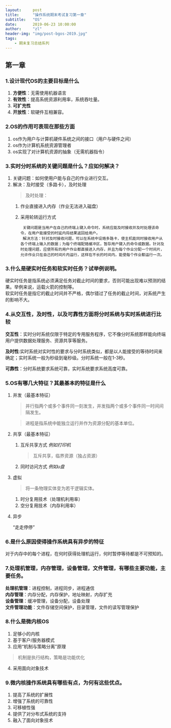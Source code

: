 ```yaml
---
layout:     post
title:      "操作系统期末考试复习第一章"
subtitle:   "OS"
date:       2019-06-23 10:00:00
author:     "zl"
header-img: "img/post-bgos-2019.jpg"
tags:
    - 期末复习总结系列
---
```


## 第一章
### 1.设计现代OS的主要目标是什么

1. **方便性**：无需使用机器语言    
2. **有效性**：提高系统资源利用率，系统吞吐量。
3. **可扩充性**
4. **开放性**：软硬件互相兼容。

### 2.OS的作用可表现在那些方面

1. os作为用户与计算机硬件系统之间的接口（用户与硬件之间）
2. os作为计算机系统资源管理者
3. os实现了对计算机资源的抽象（无需机器指令）

### 3.实时分时系统的关键问题是什么？应如何解决？

1. 关键问题：如何使用户能与自己的作业进行交互。
2. 解决：及时接受（多路卡），及时处理
   > 及时处理：
   1. 作业直接进入内存（作业无法进入磁盘）
    2. 采用轮转运行方式

            关键问题是当用户在自己的终端上键入命令时，系统应能及时接收并及时处理该命令，在用户能接受的时延内将结果返回给用户。  
            解决方法：针对及时接收问题，可以在系统中设臵多路卡，使主机能同时接收用户从各个终端上输入的数据；为每个终端配臵缓冲区，暂存用户键入的命令或数据。针对及时处理问题，应使所有的用户作业都直接进入内存，并且为每个作业分配一个时间片，允许作业只在自己的时间片内运行，这样在不长的时间内，能使每个作业都运行一次。

### 3.什么是硬实时任务和软实时任务？试举例说明。

硬实时任务是指系统必须满足任务对截止时间的要求，否则可能出现难以预测的结果。举例来说，运载火箭的控制等。    
软实时任务是指它的截止时间并不严格，偶尔错过了任务的截止时间，对系统产生的影响不大。


### 4.从交互性，及时性，以及可靠性方面将分时系统与实时系统进行比较

**交互性**：实时分时系统仅限于特定的专用服务程序，它不像分时系统那样能向终端用户提供数据处理服务、资源共享等服务。

**及时性**:实时系统对实时性的要求与分时系统类似，都是以人能接受的等待时间来确定；实时系统一般为秒级到毫秒级。分时系统一般在1-3秒。

**可靠性**：分时系统要求系统可靠，实时系统要求系统高度可靠。

### 5.OS有哪几大特征？其最基本的特征是什么

1. 并发（最基本特征）
   > 并行指两个或多个事件同一刻发生，并发指两个或多个事件同一时间间隔发生。

   > 进程是指系统中能独立运行并作为资源分配的基本单位。
2. 共享（最基本特征）
   1. 互斥共享方式 *例如打印机*
        > 互斥共享，临界资源（独占资源）
    1. 同时访问方式 *例如u盘*

3. 虚拟
    > 将一条物理实体变为若干逻辑实体。

    1. 时分复用技术（处理机利用率）
    2. 空分复用技术（内存利用率）

     
4. 异步

    “走走停停”


### 6.是什么原因使得操作系统具有异步的特征

对于内存中的每个进程，在何时获得处理机运行，何时暂停等待都是不可预知的。

### 7.处理机管理，内存管理，设备管理，文件管理，有哪些主要功能，主要任务。

**处理机管理**：进程控制，进程同步，进程通信    
**内存管理**：内存分配，内存保护，地址映射，内存扩充    
**设备管理**：缓冲管理，设备分配，设备处理  
**文件管理功能**：文件存储空间保护，目录管理，文件的读写管理保护    

### 8.什么是微内核OS
1.  足够小的内核
2.  基于客户/服务器模式
3.  应用“机制与策略分离”原理
   > 机制是执行结构，策略是功能优化
4.  采用面向对象技术
    
### 9.微内核操作系统具有哪些有点，为何有这些优点。
1. 提高了系统的扩展性
2. 增强了系统的可靠性
3. 可移植性强
4. 提供了对分布式系统的支持
5. 融入了面向对象技术


